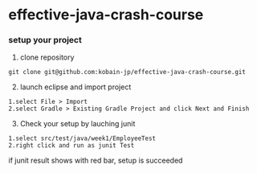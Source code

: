 # effective-java-crash-course

### setup your project

1. clone repository 

```
git clone git@github.com:kobain-jp/effective-java-crash-course.git
```

2. launch eclipse and import project

```
1.select File > Import 
2.select Gradle > Existing Gradle Project and click Next and Finish
```

3. Check your setup by lauching junit

```
1.select src/test/java/week1/EmployeeTest
2.right click and run as junit Test
```

if junit result shows with red bar, setup is succeeded
